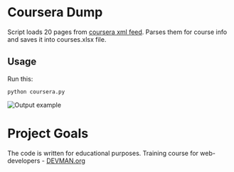 # Coursera Dump

Script loads 20 pages from [coursera xml feed](https://www.coursera.org/sitemap~www~courses.xml). Parses them for course info and saves it into courses.xlsx file.

## Usage
Run this:
```
python coursera.py
```

![Output example](/10_coursera/output.png)

# Project Goals

The code is written for educational purposes. Training course for web-developers - [DEVMAN.org](https://devman.org)

